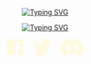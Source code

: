 
<!--HEADINGS-->

<div align="center">

<a href="https://git.io/typing-svg"><img src="https://readme-typing-svg.demolab.com?font=JetBrains+Mono&weight=300&size=25&duration=3500&pause=1000&color=FEFAE0&center=true&vCenter=true&repeat=false&width=435&lines=Aidre+%22Svene%22+Cabrera" alt="Typing SVG" /></a>

<a href="https://git.io/typing-svg"><img src="https://readme-typing-svg.demolab.com?font=Open+Sans&weight=300&duration=3000&pause=2000&color=FEFAE0&center=true&vCenter=true&width=435&lines=Hello%2C+World.;Step+into+my+mind+and+explore+my+creations." alt="Typing SVG" /></a>

</div>


<!--SOCIALS-->

<div style="display:flex; justify-content:center;">

<!-- Facebook -->
<a href="https://fb.com/aidrecabrera777">
<svg viewBox="0 0 128 128" alt="Visual Studio Code" width="35px" style="padding-left:10px;padding-right:10px;">
<path fill="#FEFAE0FF" d="M116.42 5.07H11.58a6.5 6.5 0 00-6.5 6.5v104.85a6.5 6.5 0 006.5 6.5H68V77.29H52.66V59.5H68V46.38c0-15.22 9.3-23.51 22.88-23.51a126 126 0 0113.72.7v15.91h-9.39c-7.39 0-8.82 3.51-8.82 8.66V59.5H104l-2.29 17.79H86.39v45.64h30a6.51 6.51 0 006.5-6.5V11.58a6.5 6.5 0 00-6.47-6.51z"></path>
</svg>

<!-- Twitter -->
<a href="https://twitter.com/aidrecabrera">
<svg viewBox="0 0 128 128" alt="Visual Studio Code" width="35px" style="padding-left:10px;padding-right:10px;">
<path d="M40.254 127.637c48.305 0 74.719-48.957 74.719-91.403 0-1.39 0-2.777-.075-4.156 5.141-4.547 9.579-10.18 13.102-16.633-4.79 2.602-9.871 4.305-15.078 5.063 5.48-4.02 9.582-10.336 11.539-17.774-5.156 3.743-10.797 6.38-16.68 7.801-8.136-10.586-21.07-13.18-31.547-6.32-10.472 6.86-15.882 21.46-13.199 35.617C41.922 38.539 22.246 26.336 8.915 6.27 1.933 20.94 5.487 39.723 17.022 49.16c-4.148-.172-8.207-1.555-11.832-4.031v.41c0 15.273 8.786 28.438 21.02 31.492a21.596 21.596 0 01-11.863.543c3.437 13.094 13.297 22.07 24.535 22.328-9.305 8.918-20.793 13.75-32.617 13.72-2.094 0-4.188-.15-6.266-.446 12.008 9.433 25.98 14.441 40.254 14.422" fill="#FEFAE0FF"></path>
</svg>
</a> 

<!-- Discord -->
<a href="http://discordapp.com/users/253494226862473216">
<svg viewBox="0 0 256 199" alt="Discord" width="46px" style="padding-left:10px;padding-right:10px;">
<path d="M216.856339,16.5966031 C200.285002,8.84328665 182.566144,3.2084988 164.041564,0 C161.766523,4.11318106 159.108624,9.64549908 157.276099,14.0464379 C137.583995,11.0849896 118.072967,11.0849896 98.7430163,14.0464379 C96.9108417,9.64549908 94.1925838,4.11318106 91.8971895,0 C73.3526068,3.2084988 55.6133949,8.86399117 39.0420583,16.6376612 C5.61752293,67.146514 -3.4433191,116.400813 1.08711069,164.955721 C23.2560196,181.510915 44.7403634,191.567697 65.8621325,198.148576 C71.0772151,190.971126 75.7283628,183.341335 79.7352139,175.300261 C72.104019,172.400575 64.7949724,168.822202 57.8887866,164.667963 C59.7209612,163.310589 61.5131304,161.891452 63.2445898,160.431257 C105.36741,180.133187 151.134928,180.133187 192.754523,160.431257 C194.506336,161.891452 196.298154,163.310589 198.110326,164.667963 C191.183787,168.842556 183.854737,172.420929 176.223542,175.320965 C180.230393,183.341335 184.861538,190.991831 190.096624,198.16893 C211.238746,191.588051 232.743023,181.531619 254.911949,164.955721 C260.227747,108.668201 245.831087,59.8662432 216.856339,16.5966031 Z M85.4738752,135.09489 C72.8290281,135.09489 62.4592217,123.290155 62.4592217,108.914901 C62.4592217,94.5396472 72.607595,82.7145587 85.4738752,82.7145587 C98.3405064,82.7145587 108.709962,94.5189427 108.488529,108.914901 C108.508531,123.290155 98.3405064,135.09489 85.4738752,135.09489 Z M170.525237,135.09489 C157.88039,135.09489 147.510584,123.290155 147.510584,108.914901 C147.510584,94.5396472 157.658606,82.7145587 170.525237,82.7145587 C183.391518,82.7145587 193.761324,94.5189427 193.539891,108.914901 C193.539891,123.290155 183.391518,135.09489 170.525237,135.09489 Z" fill="#FEFAE0FF" fill-rule="nonzero"></path>
</svg>
</a> 


</div>